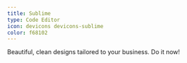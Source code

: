 ```yaml
---
title: Sublime
type: Code Editor
icon: devicons devicons-sublime
color: f68102
---
```


Beautiful, clean designs tailored to your business. Do it now!
